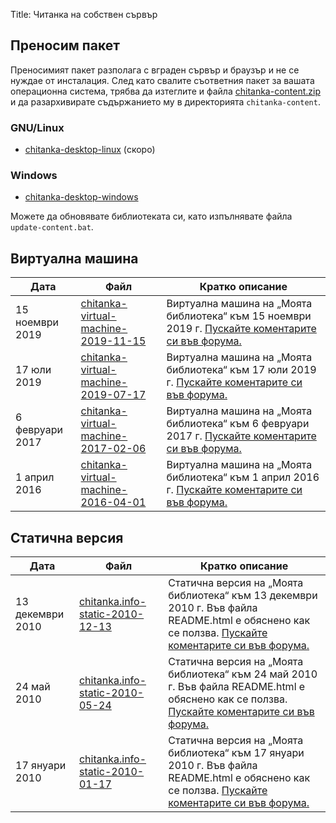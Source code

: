 Title: Читанка на собствен сървър

## Преносим пакет

Преносимият пакет разполага с вграден сървър и браузър и не се нуждае от инсталация. След като свалите съответния пакет за вашата операционна система, трябва да изтеглите и файла [chitanka-content.zip](https://download.chitanka.info/chitanka-content.torrent) и да разархивирате съдържанието му в директорията `chitanka-content`.

### GNU/Linux

- [chitanka-desktop-linux](https://download.chitanka.info) (скоро)

### Windows

- [chitanka-desktop-windows](https://download.chitanka.info/chitanka-desktop-windows.7z)

Можете да обновявате библиотеката си, като изпълнявате файла `update-content.bat`.


## Виртуална машина

Дата             | Файл                                                                                                               | Кратко описание
---------------- | ------------------------------------------------------------------------------------------------------------------ | -----------------------------------------------------------------------------------------------------------------------------------------------------------------------------------------------------------------------------
15 ноември 2019  | [chitanka-virtual-machine-2019-11-15](https://github.com/chitanka/sites-files/raw/master/chitanka15112019.torrent) | Виртуална машина на „Моята библиотека“ към 15 ноември 2019 г. [Пускайте коментарите си във форума.](http://forum.chitanka.info/my-library-on-virtual-machine-t3949.html)
17 юли 2019      | [chitanka-virtual-machine-2019-07-17](https://github.com/tonywoolf/chitanka/raw/master/chitanka17.07.2019.torrent) | Виртуална машина на „Моята библиотека“ към 17 юли 2019 г. [Пускайте коментарите си във форума.](http://forum.chitanka.info/my-library-on-virtual-machine-t3949.html)
6 февруари 2017  | [chitanka-virtual-machine-2017-02-06](https://github.com/chitanka/sites-files/raw/master/chitanka.06.02.2017.torrent)                     | Виртуална машина на „Моята библиотека“ към 6 февруари 2017 г. [Пускайте коментарите си във форума.](http://forum.chitanka.info/my-library-on-virtual-machine-t3949.html)
1 април 2016     | [chitanka-virtual-machine-2016-04-01](https://github.com/chitanka/sites-files/raw/master/chitanka.01.04.2016.torrent)                      | Виртуална машина на „Моята библиотека“ към 1 април 2016 г. [Пускайте коментарите си във форума.](http://forum.chitanka.info/my-library-on-virtual-machine-t3949.html)


## Статична версия

Дата             | Файл                                                                                                               | Кратко описание
---------------- | ------------------------------------------------------------------------------------------------------------------ | -----------------------------------------------------------------------------------------------------------------------------------------------------------------------------------------------------------------------------
13 декември 2010 | [chitanka.info-static-2010-12-13](http://static.chitanka.info/tor/chitanka.info-static-2010-12-13.torrent)         | Статична версия на „Моята библиотека“ към 13 декември 2010 г. Във файла README.html е обяснено как се ползва. [Пускайте коментарите си във форума.](http://forum.chitanka.info/static-version-t1517.html)
24 май 2010      | [chitanka.info-static-2010-05-24](http://static.chitanka.info/tor/chitanka.info-static-2010-05-24.torrent)         | Статична версия на „Моята библиотека“ към 24 май 2010 г. Във файла README.html е обяснено как се ползва. [Пускайте коментарите си във форума.](http://forum.chitanka.info/static-version-t1517.html)
17 януари 2010   | [chitanka.info-static-2010-01-17](http://static.chitanka.info/tor/chitanka.info-static-2010-01-17.torrent)         | Статична версия на „Моята библиотека“ към 17 януари 2010 г. Във файла README.html е обяснено как се ползва. [Пускайте коментарите си във форума.](http://forum.chitanka.info/static-version-t1517.html)
